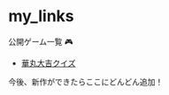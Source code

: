 # my_links
公開ゲーム一覧 🎮

- [華丸大吉クイズ](https://akaisotaro.github.io/hanamaru-daikichi-quiz/)

今後、新作ができたらここにどんどん追加！
